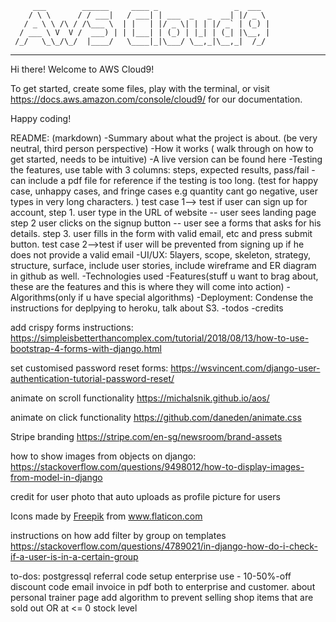          ___        ______     ____ _                 _  ___  
        / \ \      / / ___|   / ___| | ___  _   _  __| |/ _ \ 
       / _ \ \ /\ / /\___ \  | |   | |/ _ \| | | |/ _` | (_) |
      / ___ \ V  V /  ___) | | |___| | (_) | |_| | (_| |\__, |
     /_/   \_\_/\_/  |____/   \____|_|\___/ \__,_|\__,_|  /_/ 
 ----------------------------------------------------------------- 


Hi there! Welcome to AWS Cloud9!

To get started, create some files, play with the terminal,
or visit https://docs.aws.amazon.com/console/cloud9/ for our documentation.

Happy coding!

README: (markdown)
-Summary about what the project is about.  (be very neutral, third person perspective)
-How it works ( walk through on how to get started, needs to be intuitive)
-A live version can be found here
-Testing the features, use table with 3 columns: steps, expected results, pass/fail - can include a pdf file for reference if the testing is too long.
(test for happy case, unhappy cases, and fringe cases e.g quantity cant go negative, user types in very long characters. )
test case 1--> test if user can sign up for account, step 1. user type in the URL of website -- user sees landing page step 2 user clicks on the signup button -- user see a forms that asks for his details. 
step 3. user fills in the form with valid email, etc and press submit button. 
test case 2-->test if user will be prevented from signing up if he does not provide a valid email
-UI/UX: 5layers, scope, skeleton, strategy, structure, surface, include user stories, include wireframe and ER diagram in github as well.
-Technologies used 
-Features(stuff u want to brag about, these are the features and this is where they will come into action)
-Algorithms(only if u have special algorithms)
-Deployment: Condense the instructions for deplpying to heroku, talk about S3. 
-todos
-credits


add crispy forms instructions:
https://simpleisbetterthancomplex.com/tutorial/2018/08/13/how-to-use-bootstrap-4-forms-with-django.html

set customised password reset forms:
https://wsvincent.com/django-user-authentication-tutorial-password-reset/

animate on scroll functionality
https://michalsnik.github.io/aos/

animate on click functionality
https://github.com/daneden/animate.css

Stripe branding 
https://stripe.com/en-sg/newsroom/brand-assets

how to show images from objects on django:
https://stackoverflow.com/questions/9498012/how-to-display-images-from-model-in-django

credit for user photo that auto uploads as profile picture for users
<div>Icons made by <a href="https://www.flaticon.com/authors/freepik" title="Freepik">Freepik</a> from <a href="https://www.flaticon.com/" title="Flaticon">www.flaticon.com</a></div>

instructions on how add filter by group on templates
https://stackoverflow.com/questions/4789021/in-django-how-do-i-check-if-a-user-is-in-a-certain-group



to-dos:
postgressql
referral code setup
enterprise use - 10-50%-off discount code
email invoice in pdf both to enterprise and customer. 
about personal trainer page
add algorithm to prevent selling shop items that are sold out OR at <= 0 stock level